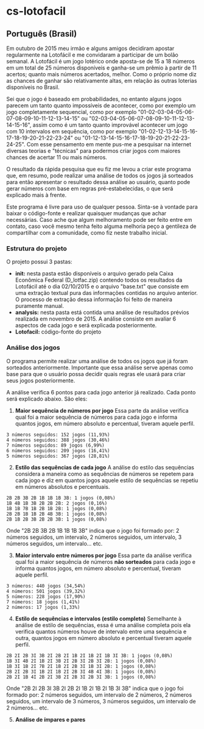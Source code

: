 # cs-lotofacil

## Português (Brasil)

Em outubro de 2015 meu irmão e alguns amigos decidiram apostar regularmente na Lotofácil e me convidaram a participar de um bolão semanal. A Lotofácil é um jogo lotérico onde aposta-se de 15 a 18 números em um total de 25 números disponíveis e ganha-se um prêmio à partir de 11 acertos; quanto mais números acertados, melhor. Como o próprio nome diz as chances de ganhar são relativamente altas, em relação às outras loterias disponíveis no Brasil.

Sei que o jogo é baseado em probabilidades, no entanto alguns jogos parecem um tanto quanto impossíveis de acontecer, como por exemplo um jogo completamente sequencial, como por exemplo "01-02-03-04-05-06-07-08-09-10-11-12-13-14-15" ou "02-03-04-05-06-07-08-09-10-11-12-13-14-15-16", assim como é um tanto quanto improvável acontecer um jogo com 10 intervalos em sequência, como por exemplo "01-02-12-13-14-15-16-17-18-19-20-21-22-23-24" ou "01-12-13-14-15-16-17-18-19-20-21-22-23-24-25". Com esse pensamento em mente pus-me a pesquisar na internet diversas teorias e "técnicas" para podermos criar jogos com maiores chances de acertar 11 ou mais números.

O resultado da rápida pesquisa que eu fiz me levou a criar este programa que, em resumo, pode realizar uma análise de todos os jogos já sorteados para então apresentar o resultado dessa análise ao usuário, quanto pode gerar números com base em regras pré-estabelecidas, o que será explicado mais à frente.

Este programa é livre para uso de qualquer pessoa. Sinta-se à vontade para baixar o código-fonte e realizar quaisquer mudanças que achar necessárias. Caso ache que algum melhoramento pode ser feito entre em contato, caso você mesmo tenha feito alguma melhoria peço a gentileza de compartilhar com a comunidade, como fiz neste trabalho inicial.

### Estrutura do projeto

O projeto possui 3 pastas:

* **init:** nesta pasta estão disponíveis o arquivo gerado pela Caixa Econômica Federal (D_lotfac.zip) contendo todos os resultados da Lotofácil até o dia 02/10/2015 e o arquivo "base.txt" que consiste em uma extração textual pura das informações contidas no arquivo anterior. O processo de extração dessa informação foi feito de maneira puramente manual.
* **analysis:** nesta pasta está contida uma análise de resultados prévios realizada em novembro de 2015. A análise consiste em avaliar 6 aspectos de cada jogo e será explicada posteriormente.
* **Lotofacil:** código-fonte do projeto

### Análise dos jogos

O programa permite realizar uma análise de todos os jogos que já foram sorteados anteriormente. Importante que essa análise serve apenas como base para que o usuário possa decidir quais regras ele usará para criar seus jogos posteriormente.

A análise verifica 6 pontos para cada jogo anterior já realizado. Cada ponto será explicado abaixo. São eles:

1. **Maior sequência de números por jogo**
   Essa parte da análise verifica qual foi a maior sequência de números para cada jogo e informa quantos jogos, em número absoluto e percentual, tiveram aquele perfil.  
```
3 números seguidos: 152 jogos (11,93%)
4 números seguidos: 388 jogos (30,46%)
7 números seguidos: 89 jogos (6,99%)
6 números seguidos: 209 jogos (16,41%)
5 números seguidos: 367 jogos (28,81%)
```
2. **Estilo das sequências de cada jogo**
   A análise do estilo das sequências considera a maneira como as sequências de números se repetem para cada jogo e diz em quantos jogos aquele estilo de sequências se repetiu em números absolutos e percentuais.  
```
2B 2B 3B 2B 1B 1B 1B 3B: 1 jogos (0,08%)
1B 4B 1B 3B 2B 2B 2B: 2 jogos (0,16%)
1B 1B 7B 1B 2B 1B 2B: 1 jogos (0,08%)
2B 2B 1B 1B 2B 4B 3B: 1 jogos (0,08%)
2B 1B 2B 3B 2B 2B 3B: 1 jogos (0,08%)
```
   Onde "2B 2B 3B 2B 1B 1B 1B 3B" indica que o jogo foi formado por: 2 números seguidos, um intervalo, 2 números seguidos, um intervalo, 3 números seguidos, um intervalo... etc.  

3. **Maior intervalo entre números por jogo**
    Essa parte da análise verifica qual foi a maior sequência de números **não sorteados** para cada jogo e informa quantos jogos, em número absoluto e percentual, tiveram aquele perfil.  
```
3 números: 440 jogos (34,54%)
4 números: 501 jogos (39,32%)
5 números: 228 jogos (17,90%)
7 números: 18 jogos (1,41%)
2 números: 17 jogos (1,33%)
```

4. **Estilo de sequências e intervalos (estilo completo)**
   Semelhante à análise de estilo de sequências, essa é uma análise completa pois ela verifica quantos números houve de intervalo entre uma sequência e outra, quantos jogos em número absoluto e percentual tiveram aquele perfil.  
```
2B 2I 2B 3I 3B 2I 2B 2I 1B 2I 1B 2I 1B 3I 3B: 1 jogos (0,08%)
1B 3I 4B 2I 1B 2I 3B 2I 2B 3I 2B 3I 2B: 1 jogos (0,08%)
1B 3I 1B 2I 7B 2I 1B 2I 2B 3I 1B 3I 2B: 1 jogos (0,08%)
2B 2I 2B 3I 1B 2I 1B 2I 2B 3I 4B 4I 3B: 1 jogos (0,08%)
2B 2I 1B 4I 2B 2I 3B 2I 2B 3I 2B 3I 3B: 1 jogos (0,08%)
```
   Onde "2B 2I 2B 3I 3B 2I 2B 2I 1B 2I 1B 2I 1B 3I 3B" indica que o jogo foi formado por: 2 números seguidos, um intervalo de 2 números, 2 números seguidos, um intervalo de 3 números, 3 números seguidos, um intervalo de 2 números... etc.  

5. **Análise de ímpares e pares**
